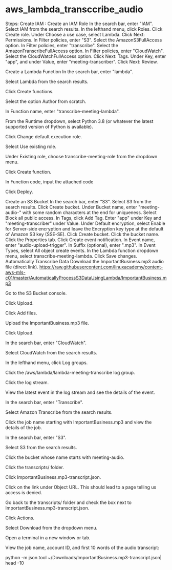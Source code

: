 # aws_lambda_transccribe_audio

Steps: Create IAM : Create an IAM Role In the search bar, enter "IAM". Select IAM from the search results. In the lefthand menu, click Roles. Click Create role. Under Choose a use case, select Lambda. Click Next: Permissions. In Filter policies, enter "S3". Select the AmazonS3FullAccess option. In Filter policies, enter "transcribe". Select the AmazonTranscribeFullAccess option. In Filter policies, enter "CloudWatch". Select the CloudWatchFullAccess option. Click Next: Tags. Under Key, enter "app", and under Value, enter "meeting-transcriber". Click Next: Review.

Create a Lambda Function In the search bar, enter "lambda".

Select Lambda from the search results.

Click Create functions.

Select the option Author from scratch.

In Function name, enter "transcribe-meeting-lambda".

From the Runtime dropdown, select Python 3.8 (or whatever the latest supported version of Python is available).

Click Change default execution role.

Select Use existing role.

Under Existing role, choose transcribe-meeting-role from the dropdown menu.

Click Create function.

In Function code, input the attached code

Click Deploy.

Create an S3 Bucket In the search bar, enter "S3". Select S3 from the search results. Click Create bucket. Under Bucket name, enter "meeting-audio-" with some random characters at the end for uniqueness. Select Block all public access. In Tags, click Add Tag. Enter "app" under Key and "meeting-transcriber" under Value. Under Default encryption, select Enable for Server-side encryption and leave the Encryption key type at the default of Amazon S3 key (SSE-SE). Click Create bucket. Click the bucket name. Click the Properties tab. Click Create event notification. In Event name, enter "audio-upload-trigger". In Suffix (optional), enter ".mp3". In Event Types, select All object create events. In the Lambda function dropdown menu, select transcribe-meeting-lambda. Click Save changes. Automatically Transcribe Data Download the ImportantBusiness.mp3 audio file (direct link). https://raw.githubusercontent.com/linuxacademy/content-aws-mls-c01/master/AutomaticallyProcessS3DataUsingLambda/ImportantBusiness.mp3

Go to the S3 Bucket console.

Click Upload.

Click Add files.

Upload the ImportantBusiness.mp3 file.

Click Upload.

In the search bar, enter "CloudWatch".

Select CloudWatch from the search results.

In the lefthand menu, click Log groups.

Click the /aws/lambda/lambda-meeting-transcribe log group.

Click the log stream.

View the latest event in the log stream and see the details of the event.

In the search bar, enter "Transcribe".

Select Amazon Transcribe from the search results.

Click the job name starting with ImportantBusiness.mp3 and view the details of the job.

In the search bar, enter "S3".

Select S3 from the search results.

Click the bucket whose name starts with meeting-audio.

Click the transcripts/ folder.

Click ImportantBusiness.mp3-transcript.json.

Click on the link under Object URL. This should lead to a page telling us access is denied.

Go back to the transcripts/ folder and check the box next to ImportantBusiness.mp3-transcript.json.

Click Actions.

Select Download from the dropdown menu.

Open a terminal in a new window or tab.

View the job name, account ID, and first 10 words of the audio transcript:

python -m json.tool ~/Downloads/ImportantBusiness.mp3-transcript.json| head -10
